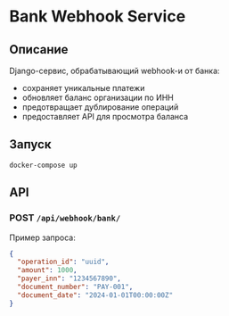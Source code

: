 # Bank Webhook Service

## Описание

Django-сервис, обрабатывающий webhook-и от банка:

- сохраняет уникальные платежи
- обновляет баланс организации по ИНН
- предотвращает дублирование операций
- предоставляет API для просмотра баланса

## Запуск

```
docker-compose up
```

## API

### POST `/api/webhook/bank/`

Пример запроса:

```json
{
  "operation_id": "uuid",
  "amount": 1000,
  "payer_inn": "1234567890",
  "document_number": "PAY-001",
  "document_date": "2024-01-01T00:00:00Z"
}
```
